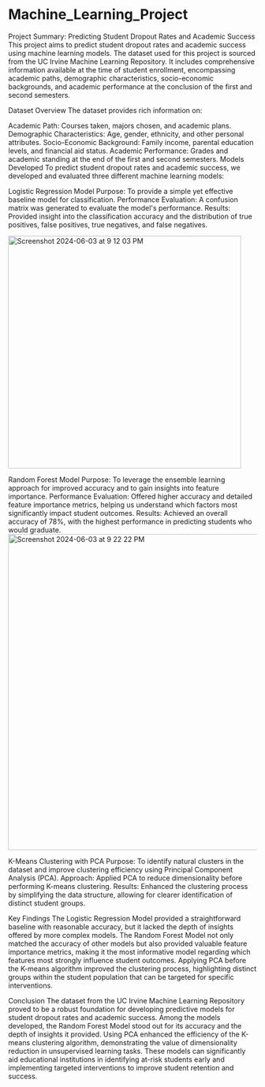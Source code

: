 # Machine_Learning_Project
Project Summary: Predicting Student Dropout Rates and Academic Success
This project aims to predict student dropout rates and academic success using machine learning models. The dataset used for this project is sourced from the UC Irvine Machine Learning Repository. It includes comprehensive information available at the time of student enrollment, encompassing academic paths, demographic characteristics, socio-economic backgrounds, and academic performance at the conclusion of the first and second semesters.

Dataset Overview
The dataset provides rich information on:

Academic Path: Courses taken, majors chosen, and academic plans.
Demographic Characteristics: Age, gender, ethnicity, and other personal attributes.
Socio-Economic Background: Family income, parental education levels, and financial aid status.
Academic Performance: Grades and academic standing at the end of the first and second semesters.
Models Developed
To predict student dropout rates and academic success, we developed and evaluated three different machine learning models:

Logistic Regression Model
Purpose: To provide a simple yet effective baseline model for classification.
Performance Evaluation: A confusion matrix was generated to evaluate the model's performance.
Results: Provided insight into the classification accuracy and the distribution of true positives, false positives, true negatives, and false negatives.

<img width="472" alt="Screenshot 2024-06-03 at 9 12 03 PM" src="https://github.com/Kaylajay07/Machine_Learning_Project/assets/150884466/fa564fda-ab44-4123-91a0-e56ac646e76c">


Random Forest Model
Purpose: To leverage the ensemble learning approach for improved accuracy and to gain insights into feature importance.
Performance Evaluation: Offered higher accuracy and detailed feature importance metrics, helping us understand which factors most significantly impact student outcomes.
Results: Achieved an overall accuracy of 78%, with the highest performance in predicting students who would graduate.
<img width="641" alt="Screenshot 2024-06-03 at 9 22 22 PM" src="https://github.com/Kaylajay07/Machine_Learning_Project/assets/150884466/20033edc-b02f-40ad-908a-7d0d18fb0e04">


K-Means Clustering with PCA
Purpose: To identify natural clusters in the dataset and improve clustering efficiency using Principal Component Analysis (PCA).
Approach: Applied PCA to reduce dimensionality before performing K-means clustering.
Results: Enhanced the clustering process by simplifying the data structure, allowing for clearer identification of distinct student groups.

Key Findings
The Logistic Regression Model provided a straightforward baseline with reasonable accuracy, but it lacked the depth of insights offered by more complex models.
The Random Forest Model not only matched the accuracy of other models but also provided valuable feature importance metrics, making it the most informative model regarding which features most strongly influence student outcomes.
Applying PCA before the K-means algorithm improved the clustering process, highlighting distinct groups within the student population that can be targeted for specific interventions.

Conclusion
The dataset from the UC Irvine Machine Learning Repository proved to be a robust foundation for developing predictive models for student dropout rates and academic success. Among the models developed, the Random Forest Model stood out for its accuracy and the depth of insights it provided. Using PCA enhanced the efficiency of the K-means clustering algorithm, demonstrating the value of dimensionality reduction in unsupervised learning tasks. These models can significantly aid educational institutions in identifying at-risk students early and implementing targeted interventions to improve student retention and success.

